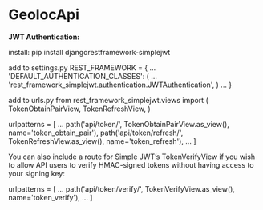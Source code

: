 # GeolocApi

**JWT Authentication:**

install:
pip install djangorestframework-simplejwt

add to settings.py
REST_FRAMEWORK = {
    ...
    'DEFAULT_AUTHENTICATION_CLASSES': (
        ...
        'rest_framework_simplejwt.authentication.JWTAuthentication',
    )
    ...
}

add to urls.py
from rest_framework_simplejwt.views import (
    TokenObtainPairView,
    TokenRefreshView,
)

urlpatterns = [
    ...
    path('api/token/', TokenObtainPairView.as_view(), name='token_obtain_pair'),
    path('api/token/refresh/', TokenRefreshView.as_view(), name='token_refresh'),
    ...
]

You can also include a route for Simple JWT’s TokenVerifyView if you wish to allow API users to verify HMAC-signed tokens without having access to your signing key:

urlpatterns = [
    ...
    path('api/token/verify/', TokenVerifyView.as_view(), name='token_verify'),
    ...
]

